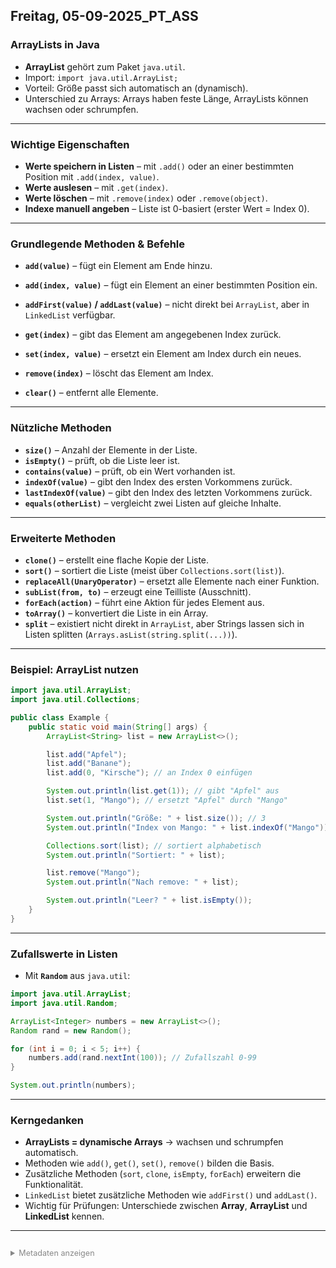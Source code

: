﻿
## Freitag, 05-09-2025_PT_ASS

### ArrayLists in Java
- **ArrayList** gehört zum Paket `java.util`.  
- Import: `import java.util.ArrayList;`  
- Vorteil: Größe passt sich automatisch an (dynamisch).  
- Unterschied zu Arrays: Arrays haben feste Länge, ArrayLists können wachsen oder schrumpfen.  

---

### Wichtige Eigenschaften
- **Werte speichern in Listen** – mit `.add()` oder an einer bestimmten Position mit `.add(index, value)`.  
- **Werte auslesen** – mit `.get(index)`.  
- **Werte löschen** – mit `.remove(index)` oder `.remove(object)`.  
- **Indexe manuell angeben** – Liste ist 0-basiert (erster Wert = Index 0).  

---

### Grundlegende Methoden & Befehle
- **`add(value)`** – fügt ein Element am Ende hinzu.  
- **`add(index, value)`** – fügt ein Element an einer bestimmten Position ein.  
- **`addFirst(value)` / `addLast(value)`** – nicht direkt bei `ArrayList`, aber in `LinkedList` verfügbar.  

- **`get(index)`** – gibt das Element am angegebenen Index zurück.  
- **`set(index, value)`** – ersetzt ein Element am Index durch ein neues.  
- **`remove(index)`** – löscht das Element am Index.  
- **`clear()`** – entfernt alle Elemente.  

---

### Nützliche Methoden
- **`size()`** – Anzahl der Elemente in der Liste.  
- **`isEmpty()`** – prüft, ob die Liste leer ist.  
- **`contains(value)`** – prüft, ob ein Wert vorhanden ist.  
- **`indexOf(value)`** – gibt den Index des ersten Vorkommens zurück.  
- **`lastIndexOf(value)`** – gibt den Index des letzten Vorkommens zurück.  
- **`equals(otherList)`** – vergleicht zwei Listen auf gleiche Inhalte.  

---

### Erweiterte Methoden
- **`clone()`** – erstellt eine flache Kopie der Liste.  
- **`sort()`** – sortiert die Liste (meist über `Collections.sort(list)`).  
- **`replaceAll(UnaryOperator)`** – ersetzt alle Elemente nach einer Funktion.  
- **`subList(from, to)`** – erzeugt eine Teilliste (Ausschnitt).  
- **`forEach(action)`** – führt eine Aktion für jedes Element aus.  
- **`toArray()`** – konvertiert die Liste in ein Array.  
- **`split`** – existiert nicht direkt in `ArrayList`, aber Strings lassen sich in Listen splitten (`Arrays.asList(string.split(...))`).  

---

### Beispiel: ArrayList nutzen
```java
import java.util.ArrayList;
import java.util.Collections;

public class Example {
    public static void main(String[] args) {
        ArrayList<String> list = new ArrayList<>();

        list.add("Apfel");
        list.add("Banane");
        list.add(0, "Kirsche"); // an Index 0 einfügen

        System.out.println(list.get(1)); // gibt "Apfel" aus
        list.set(1, "Mango"); // ersetzt "Apfel" durch "Mango"

        System.out.println("Größe: " + list.size()); // 3
        System.out.println("Index von Mango: " + list.indexOf("Mango"));

        Collections.sort(list); // sortiert alphabetisch
        System.out.println("Sortiert: " + list);

        list.remove("Mango");
        System.out.println("Nach remove: " + list);

        System.out.println("Leer? " + list.isEmpty());
    }
}
```

---

### Zufallswerte in Listen
- Mit **`Random`** aus `java.util`:  
```java
import java.util.ArrayList;
import java.util.Random;

ArrayList<Integer> numbers = new ArrayList<>();
Random rand = new Random();

for (int i = 0; i < 5; i++) {
    numbers.add(rand.nextInt(100)); // Zufallszahl 0-99
}

System.out.println(numbers);
```

---

### Kerngedanken
- **ArrayLists = dynamische Arrays** → wachsen und schrumpfen automatisch.  
- Methoden wie `add()`, `get()`, `set()`, `remove()` bilden die Basis.  
- Zusätzliche Methoden (`sort`, `clone`, `isEmpty`, `forEach`) erweitern die Funktionalität.  
- `LinkedList` bietet zusätzliche Methoden wie `addFirst()` und `addLast()`.  
- Wichtig für Prüfungen: Unterschiede zwischen **Array**, **ArrayList** und **LinkedList** kennen.  

---

<details style="margin-top: 2em;">
<summary style="font-size: 0.9em; color: #888;">Metadaten anzeigen</summary>
<p style="font-size: 0.85em; color: grey;">
Teil der FIAE-Umschulung (2025–2027) am BFW Mühlenbeck.<br>
Diese Mitschrift entstand im Unterricht am 05.09.2025 mit ASS.<br>
Sie basiert auf gemeinsam erarbeiteten Inhalten und ergänzenden Übungsbeispielen vom 05.09.2025.<br><br>
Die Version wurde inhaltlich überarbeitet, strukturell optimiert und technisch ergänzt,<br>
um Lernerfolg, Prüfungsrelevanz und Nachvollziehbarkeit zu fördern.<br><br>
Öffentlich dokumentiert zur Wiederholung, Prüfungsvorbereitung und als Orientierungshilfe für Dritte.<br><br>
Quelle: Eigene Mitschrift & Unterrichtsinhalte<br>
Autor: Sean Conroy<br>
Lizenz: <a href="https://creativecommons.org/licenses/by-nc-sa/4.0/" target="_blank">CC BY-NC-SA 4.0</a>
</p>
</details>

